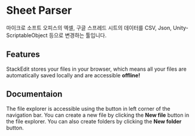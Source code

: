 # Sheet Parser

마이크로 소프트 오피스의 엑셀, 구글 스프레드 시트의 데이터를 CSV, Json, Unity-ScriptableObject 등으로 변경하는 툴입니다.


## Features

StackEdit stores your files in your browser, which means all your files are automatically saved locally and are accessible **offline!**

## Documentaion

The file explorer is accessible using the button in left corner of the navigation bar. You can create a new file by clicking the **New file** button in the file explorer. You can also create folders by clicking the **New folder** button.
<!--stackedit_data:
eyJoaXN0b3J5IjpbMTU3ODcxMTk0MF19
-->